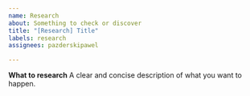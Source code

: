 ```yaml
---
name: Research
about: Something to check or discover 
title: "[Research] Title"
labels: research
assignees: pazderskipawel

---
```


**What to research**
A clear and concise description of what you want to happen.
